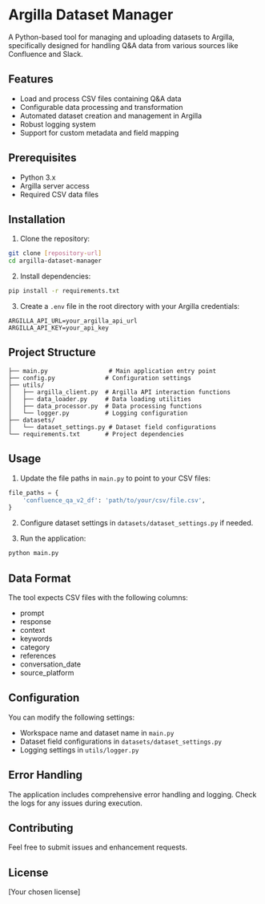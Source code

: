 # Argilla Dataset Manager

A Python-based tool for managing and uploading datasets to Argilla, specifically designed for handling Q&A data from various sources like Confluence and Slack.

## Features

- Load and process CSV files containing Q&A data
- Configurable data processing and transformation
- Automated dataset creation and management in Argilla
- Robust logging system
- Support for custom metadata and field mapping

## Prerequisites

- Python 3.x
- Argilla server access
- Required CSV data files

## Installation

1. Clone the repository:
```bash
git clone [repository-url]
cd argilla-dataset-manager
```

2. Install dependencies:
```bash
pip install -r requirements.txt
```

3. Create a `.env` file in the root directory with your Argilla credentials:
```env
ARGILLA_API_URL=your_argilla_api_url
ARGILLA_API_KEY=your_api_key
```

## Project Structure

```
├── main.py                 # Main application entry point
├── config.py              # Configuration settings
├── utils/
│   ├── argilla_client.py  # Argilla API interaction functions
│   ├── data_loader.py     # Data loading utilities
│   ├── data_processor.py  # Data processing functions
│   └── logger.py          # Logging configuration
├── datasets/
│   └── dataset_settings.py # Dataset field configurations
└── requirements.txt       # Project dependencies
```

## Usage

1. Update the file paths in `main.py` to point to your CSV files:
```python
file_paths = {
    'confluence_qa_v2_df': 'path/to/your/csv/file.csv',
}
```

2. Configure dataset settings in `datasets/dataset_settings.py` if needed.

3. Run the application:
```bash
python main.py
```

## Data Format

The tool expects CSV files with the following columns:
- prompt
- response
- context
- keywords
- category
- references
- conversation_date
- source_platform

## Configuration

You can modify the following settings:
- Workspace name and dataset name in `main.py`
- Dataset field configurations in `datasets/dataset_settings.py`
- Logging settings in `utils/logger.py`

## Error Handling

The application includes comprehensive error handling and logging. Check the logs for any issues during execution.

## Contributing

Feel free to submit issues and enhancement requests.

## License

[Your chosen license]
